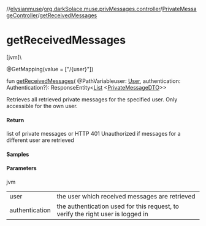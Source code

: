 //[elysianmuse](../../../index.md)/[org.darkSolace.muse.privMessages.controller](../index.md)/[PrivateMessageController](index.md)/[getReceivedMessages](get-received-messages.md)

# getReceivedMessages

[jvm]\

@GetMapping(value = [&quot;/{user}&quot;])

fun [getReceivedMessages](get-received-messages.md)(
@PathVariableuser: [User](../../org.darkSolace.muse.user.model/-user/index.md), authentication: Authentication?):
ResponseEntity&lt;[List](https://kotlinlang.org/api/latest/jvm/stdlib/kotlin.collections/-list/index.html)
&lt;[PrivateMessageDTO](../../org.darkSolace.muse.privMessages.model.dto/-private-message-d-t-o/index.md)&gt;&gt;

Retrieves all retrieved private messages for the specified user. Only accessible for the own user.

#### Return

list of private messages or HTTP 401 Unauthorized if messages for a different user are retrieved

#### Samples

#### Parameters

jvm

| | |
|---|---|
| user | the user which received messages are retrieved |
| authentication | the authentication used for this request, to verify the right user is logged in |
